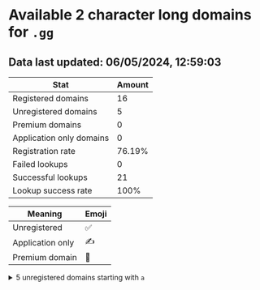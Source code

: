 # Available 2 character long domains for `.gg`

## Data last updated: 06/05/2024, 12:59:03

|Stat|Amount|
|--|--|
|Registered domains|16|
|Unregistered domains|5|
|Premium domains|0|
|Application only domains|0|
|Registration rate|76.19%|
|Failed lookups|0|
|Successful lookups|21|
|Lookup success rate|100%|


|Meaning|Emoji|
|--|--|
|Unregistered|:white_check_mark:|
|Application only|:writing_hand:|
|Premium domain|:gem:|

<details>
<summary>5 unregistered domains starting with <bold><code>a</code></bold></summary>

|Type|Domain|
|--|--|
|:white_check_mark:|`ad.gg`|
|:white_check_mark:|`ak.gg`|
|:white_check_mark:|`an.gg`|
|:white_check_mark:|`as.gg`|
|:white_check_mark:|`at.gg`|
</details>